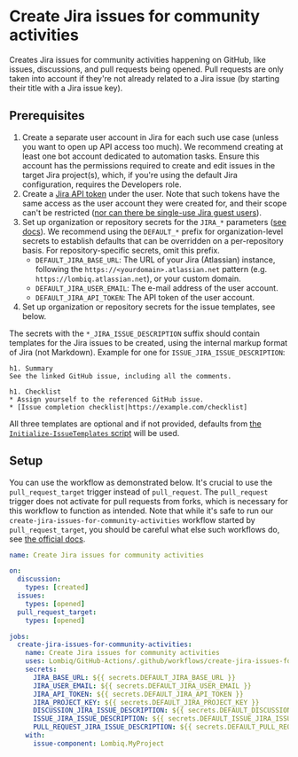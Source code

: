 # Create Jira issues for community activities

Creates Jira issues for community activities happening on GitHub, like issues, discussions, and pull requests being opened. Pull requests are only taken into account if they're not already related to a Jira issue (by starting their title with a Jira issue key).

## Prerequisites

1. Create a separate user account in Jira for each such use case (unless you want to open up API access too much). We recommend creating at least one bot account dedicated to automation tasks. Ensure this account has the permissions required to create and edit issues in the target Jira project(s), which, if you're using the default Jira configuration, requires the Developers role.
2. Create a [Jira API token](https://support.atlassian.com/atlassian-account/docs/manage-api-tokens-for-your-atlassian-account/) under the user. Note that such tokens have the same access as the user account they were created for, and their scope can't be restricted ([nor can there be single-use Jira guest users](https://jira.atlassian.com/browse/JRACLOUD-74242)).
3. Set up organization or repository secrets for the `JIRA_*` parameters ([see docs](https://docs.github.com/en/codespaces/managing-codespaces-for-your-organization/managing-development-environment-secrets-for-your-repository-or-organization)). We recommend using the `DEFAULT_*` prefix for organization-level secrets to establish defaults that can be overridden on a per-repository basis. For repository-specific secrets, omit this prefix.
    - `DEFAULT_JIRA_BASE_URL`: The URL of your Jira (Atlassian) instance, following the `https://<yourdomain>.atlassian.net` pattern (e.g. `https://lombiq.atlassian.net`), or your custom domain.
    - `DEFAULT_JIRA_USER_EMAIL`: The e-mail address of the user account.
    - `DEFAULT_JIRA_API_TOKEN`: The API token of the user account.
4. Set up organization or repository secrets for the issue templates, see below.

The secrets with the `*_JIRA_ISSUE_DESCRIPTION` suffix should contain templates for the Jira issues to be created, using the internal markup format of Jira (not Markdown). Example for one for `ISSUE_JIRA_ISSUE_DESCRIPTION`:

```text
h1. Summary
See the linked GitHub issue, including all the comments.

h1. Checklist
* Assign yourself to the referenced GitHub issue.
* [Issue completion checklist|https://example.com/checklist]
```

All three templates are optional and if not provided, defaults from [the `Initialize-IssueTemplates` script](https://github.com/Lombiq/GitHub-Actions/blob/dev/.github/actions/create-jira-issues-for-community-activities/Initialize-IssueTemplates.ps1) will be used.

## Setup

You can use the workflow as demonstrated below. It's crucial to use the `pull_request_target` trigger instead of `pull_request`. The `pull_request` trigger does not activate for pull requests from forks, which is necessary for this workflow to function as intended. Note that while it's safe to run our `create-jira-issues-for-community-activities` workflow started by `pull_request_target`, you should be careful what else such workflows do, see [the official docs](https://docs.github.com/en/actions/using-workflows/events-that-trigger-workflows#pull_request_target).

```yaml
name: Create Jira issues for community activities

on:
  discussion:
    types: [created]
  issues:
    types: [opened]
  pull_request_target:
    types: [opened]

jobs:
  create-jira-issues-for-community-activities:
    name: Create Jira issues for community activities
    uses: Lombiq/GitHub-Actions/.github/workflows/create-jira-issues-for-community-activities.yml@renovate/actions-setup-dotnet-4.x
    secrets:
      JIRA_BASE_URL: ${{ secrets.DEFAULT_JIRA_BASE_URL }}
      JIRA_USER_EMAIL: ${{ secrets.DEFAULT_JIRA_USER_EMAIL }}
      JIRA_API_TOKEN: ${{ secrets.DEFAULT_JIRA_API_TOKEN }}
      JIRA_PROJECT_KEY: ${{ secrets.DEFAULT_JIRA_PROJECT_KEY }}
      DISCUSSION_JIRA_ISSUE_DESCRIPTION: ${{ secrets.DEFAULT_DISCUSSION_JIRA_ISSUE_DESCRIPTION }}
      ISSUE_JIRA_ISSUE_DESCRIPTION: ${{ secrets.DEFAULT_ISSUE_JIRA_ISSUE_DESCRIPTION }}
      PULL_REQUEST_JIRA_ISSUE_DESCRIPTION: ${{ secrets.DEFAULT_PULL_REQUEST_JIRA_ISSUE_DESCRIPTION }}
    with:
      issue-component: Lombiq.MyProject
```
